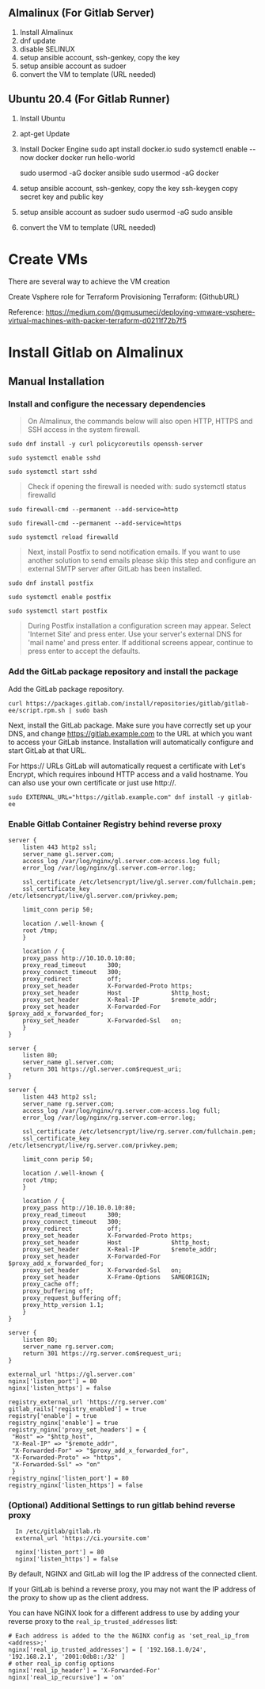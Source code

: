 ## Almalinux (For Gitlab Server)

1. Install Almalinux
2. dnf update
3. disable SELINUX
4. setup ansible account, ssh-genkey, copy the key
5. setup ansible account as sudoer
6. convert the VM to template (URL needed)

## Ubuntu 20.4 (For Gitlab Runner)

1. Install Ubuntu
2. apt-get Update
3. Install Docker Engine
    sudo apt install docker.io
    sudo systemctl enable --now docker
    docker run hello-world

    sudo usermod -aG docker ansible
    sudo usermod -aG docker <your user>

4. setup ansible account, ssh-genkey, copy the key
    ssh-keygen
    copy secret key and public key
5. setup ansible account as sudoer
    sudo usermod -aG sudo ansible

6. convert the VM to template (URL needed)

# Create VMs
There are several way to achieve the VM creation

Create Vsphere role for Terraform Provisioning
Terraform:
(GithubURL)

Reference: https://medium.com/@gmusumeci/deploying-vmware-vsphere-virtual-machines-with-packer-terraform-d0211f72b7f5

# Install Gitlab on Almalinux

## Manual Installation

  

### Install and configure the necessary dependencies

>On Almalinux, the commands below will also open HTTP, HTTPS and SSH access in the system firewall.

    sudo dnf install -y curl policycoreutils openssh-server
    
    sudo systemctl enable sshd
    
    sudo systemctl start sshd

> Check if opening the firewall is needed with: sudo systemctl status firewalld

    sudo firewall-cmd --permanent --add-service=http
    
    sudo firewall-cmd --permanent --add-service=https
    
    sudo systemctl reload firewalld

>Next, install Postfix to send notification emails. If you want to use another solution to send emails please skip this step and configure an external SMTP server after GitLab has been installed.

    sudo dnf install postfix
    
    sudo systemctl enable postfix
    
    sudo systemctl start postfix

> During Postfix installation a configuration screen may appear. Select 'Internet Site' and press enter. Use your server's external DNS for 'mail name' and press enter. If additional screens appear, continue to press enter to accept the defaults.

 

### Add the GitLab package repository and install the package

Add the GitLab package repository.

      
    curl https://packages.gitlab.com/install/repositories/gitlab/gitlab-ee/script.rpm.sh | sudo bash

Next, install the GitLab package. Make sure you have correctly set up your DNS, and change https://gitlab.example.com to the URL at which you want to access your GitLab instance. Installation will automatically configure and start GitLab at that URL.
 

 For https:// URLs GitLab will automatically request a certificate with Let's Encrypt, which requires inbound HTTP access and a valid hostname. You can also use your own certificate or just use http://.

    sudo EXTERNAL_URL="https://gitlab.example.com" dnf install -y gitlab-ee

### Enable Gitlab Container Registry behind reverse proxy

```
server {
    listen 443 http2 ssl;
    server_name gl.server.com;
    access_log /var/log/nginx/gl.server.com-access.log full;
    error_log /var/log/nginx/gl.server.com-error.log;

    ssl_certificate /etc/letsencrypt/live/gl.server.com/fullchain.pem;
    ssl_certificate_key /etc/letsencrypt/live/gl.server.com/privkey.pem;

    limit_conn perip 50;

    location /.well-known {
    root /tmp;
    }

    location / {
    proxy_pass http://10.10.0.10:80;
    proxy_read_timeout      300;
    proxy_connect_timeout   300;
    proxy_redirect          off;
    proxy_set_header        X-Forwarded-Proto https;
    proxy_set_header        Host              $http_host;
    proxy_set_header        X-Real-IP         $remote_addr;
    proxy_set_header        X-Forwarded-For   $proxy_add_x_forwarded_for;
    proxy_set_header        X-Forwarded-Ssl   on;
    }
}

server {
    listen 80;
    server_name gl.server.com;
    return 301 https://gl.server.com$request_uri;
}

server {
    listen 443 http2 ssl;
    server_name rg.server.com;
    access_log /var/log/nginx/rg.server.com-access.log full;
    error_log /var/log/nginx/rg.server.com-error.log;

    ssl_certificate /etc/letsencrypt/live/rg.server.com/fullchain.pem;
    ssl_certificate_key /etc/letsencrypt/live/rg.server.com/privkey.pem;

    limit_conn perip 50;

    location /.well-known {
    root /tmp;
    }

    location / {
    proxy_pass http://10.10.0.10:80;
    proxy_read_timeout      300;
    proxy_connect_timeout   300;
    proxy_redirect          off;
    proxy_set_header        X-Forwarded-Proto https;
    proxy_set_header        Host              $http_host;
    proxy_set_header        X-Real-IP         $remote_addr;
    proxy_set_header        X-Forwarded-For   $proxy_add_x_forwarded_for;
    proxy_set_header        X-Forwarded-Ssl   on;
    proxy_set_header        X-Frame-Options   SAMEORIGIN;
    proxy_cache off;
    proxy_buffering off;
    proxy_request_buffering off;
    proxy_http_version 1.1;
    }
}

server {
    listen 80;
    server_name rg.server.com;
    return 301 https://rg.server.com$request_uri;
}
```

```
external_url 'https://gl.server.com'
nginx['listen_port'] = 80
nginx['listen_https'] = false

registry_external_url 'https://rg.server.com'
gitlab_rails['registry_enabled'] = true
registry['enable'] = true
registry_nginx['enable'] = true
registry_nginx['proxy_set_headers'] = {
 "Host" => "$http_host",
 "X-Real-IP" => "$remote_addr",
 "X-Forwarded-For" => "$proxy_add_x_forwarded_for",
 "X-Forwarded-Proto" => "https",
 "X-Forwarded-Ssl" => "on"
 }
registry_nginx['listen_port'] = 80
registry_nginx['listen_https'] = false
```

### (Optional) Additional Settings to run gitlab behind reverse proxy

      In /etc/gitlab/gitlab.rb
      external_url 'https://ci.yoursite.com'

      nginx['listen_port'] = 80
      nginx['listen_https'] = false
      
By default, NGINX and GitLab will log the IP address of the connected client.

If your GitLab is behind a reverse proxy, you may not want the IP address of the proxy to show up as the client address.

You can have NGINX look for a different address to use by adding your reverse proxy to the  `real_ip_trusted_addresses`  list:

```
# Each address is added to the the NGINX config as 'set_real_ip_from <address>;'
nginx['real_ip_trusted_addresses'] = [ '192.168.1.0/24', '192.168.2.1', '2001:0db8::/32' ]
# other real_ip config options
nginx['real_ip_header'] = 'X-Forwarded-For'
nginx['real_ip_recursive'] = 'on'
```
